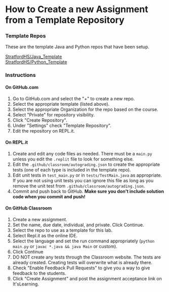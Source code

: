 # How to Create a new Assignment from a Template Repository

### Template Repos

These are the template Java and Python repos that have been setup.

[StratfordHS/Java_Template](https://github.com/StratfordHS/Java-Template)  
[StratfordHS/Python_Template](https://github.com/StratfordHS/Python-Template)

### Instructions

#### On GitHub.com

1. Go to GitHub.com and select the "+" to create a new repo.
2. Select the appropriate template (listed above).
3. Select the appropriate Organization for the repo based on the course.
4. Select "Private" for repository visibility.
5. Click "Create Repository".
6. Under "Settings" check "Template Repository".
7. Edit the repository on REPL.it.

#### On REPL.it

1. Create and edit any code files as needed.  There must be a `main.py` unless you edit the `.replit` file to look for something else.
2. Edit the `.github/classroom/autograding.json` to create the appropriate tests (one of each type is included in the template repo).
3. Edit unit tests in `test_main.py` or in `tests/TestMain.java` as appropriate.  If you are not using unit tests you can ignore this file as long as you remove the unit test from `.github/classroom/autograding.json`.
4. Commit and push back to GitHub.  **Make sure you don't include solution code when you commit and push!**

#### On GitHub Classroom

1. Create a new assignment.
2. Set the name, due date, individual, and private. Click Continue.
3. Select the repo to use as a template for this lab.
4. Select Repl.it as the online IDE.
5. Select the language and set the run command appropriately (`python main.py` or `javac *.java && java Main` or custom).
6. Click Continue
7. DO NOT create any tests through the Classroom website.  The tests are already created.  Creating tests will overwrite what is already there.
8. Check "Enable Feedback Pull Requests" to give you a way to give feedback to the students.
9. Click "Create Assignment" and post the assignment acceptance link on It'sLearning.

